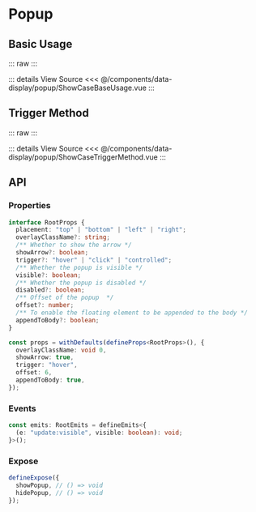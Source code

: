 <script setup lang='ts'>
import ShowCaseBaseUsage from './ShowCaseBaseUsage.vue'
import ShowCaseTriggerMethod from './ShowCaseTriggerMethod.vue'
</script>

# Popup

## Basic Usage

::: raw
<ShowCaseBaseUsage />
:::

::: details View Source
<<< @/components/data-display/popup/ShowCaseBaseUsage.vue
:::

## Trigger Method

::: raw
<ShowCaseTriggerMethod />
:::

::: details View Source
<<< @/components/data-display/popup/ShowCaseTriggerMethod.vue
:::

## API

### Properties

```ts
interface RootProps {
  placement: "top" | "bottom" | "left" | "right";
  overlayClassName?: string;
  /** Whether to show the arrow */
  showArrow?: boolean;
  trigger?: "hover" | "click" | "controlled";
  /** Whether the popup is visible */
  visible?: boolean;
  /** Whether the popup is disabled */
  disabled?: boolean;
  /** Offset of the popup  */
  offset?: number;
  /** To enable the floating element to be appended to the body */
  appendToBody?: boolean;
}

const props = withDefaults(defineProps<RootProps>(), {
  overlayClassName: void 0,
  showArrow: true,
  trigger: "hover",
  offset: 6,
  appendToBody: true,
});
```

### Events

```ts
const emits: RootEmits = defineEmits<{
  (e: "update:visible", visible: boolean): void;
}>();
```

### Expose

```ts
defineExpose({
  showPopup, // () => void
  hidePopup, // () => void
});
```

